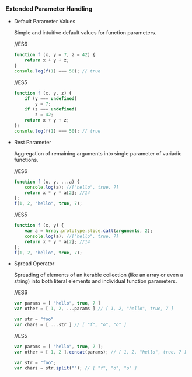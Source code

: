 ### Extended Parameter Handling

 * Default Parameter Values

	Simple and intuitive default values for function parameters.

	//ES6
    ```javascript
    function f (x, y = 7, z = 42) {
        return x + y + z;
    }
    console.log(f(1) === 50); // true
    ```
    
    //ES5
    ```javascript
    function f (x, y, z) {
		if (y === undefined)
            y = 7;
        if (z === undefined)
            z = 42;
        return x + y + z;
    };
    console.log(f(1) === 50); // true
    ```
 * Rest Parameter

	Aggregation of remaining arguments into single parameter of variadic functions.
    
    //ES6
    ```javascript
    function f (x, y, ...a) {
        console.log(a); //["hello", true, 7]
        return x * y * a[2]; //14
    };
    f(1, 2, "hello", true, 7);
    
    ```
    
    //ES5
    ```javascript
    function f (x, y) {
        var a = Array.prototype.slice.call(arguments, 2);
        console.log(a); //["hello", true, 7]
        return x * y * a[2]; //14
    };
    f(1, 2, "hello", true, 7);
    
    ```
    
 * Spread Operator

	Spreading of elements of an iterable collection (like an array or even a string) into both literal elements and individual function parameters.
    
    //ES6
    ```javascript
    var params = [ "hello", true, 7 ]
    var other = [ 1, 2, ...params ] // [ 1, 2, "hello", true, 7 ]

    var str = "foo"
    var chars = [ ...str ] // [ "f", "o", "o" ]
    
    ```
    
    //ES5
    ```javascript
    var params = [ "hello", true, 7 ];
    var other = [ 1, 2 ].concat(params); // [ 1, 2, "hello", true, 7 ]

    var str = "foo";
    var chars = str.split(""); // [ "f", "o", "o" ]
    
    ```